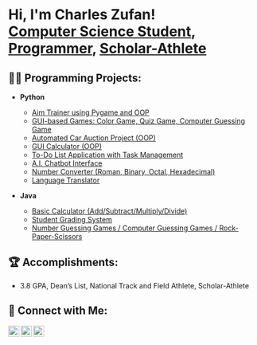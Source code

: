 <h1>Hi, I'm Charles Zufan! <br/><a href="https://www.linkedin.com/in/charles-zufan-2b39b0293/">Computer Science Student</a>, <a href="https://github.com/yourgithub">Programmer</a>, <a href="https://www.sxu.edu">Scholar-Athlete</a></h1>

<h2>👨‍💻 Programming Projects:</h2>

- <b>Python</b>
  - <a href="#">Aim Trainer using Pygame and OOP</a>
  - <a href="#">GUI-based Games: Color Game, Quiz Game, Computer Guessing Game</a>
  - <a href="#">Automated Car Auction Project (OOP)</a>
  - <a href="#">GUI Calculator (OOP)</a>
  - <a href="#">To-Do List Application with Task Management</a>
  - <a href="#">A.I. Chatbot Interface</a>
  - <a href="#">Number Converter (Roman, Binary, Octal, Hexadecimal)</a>
  - <a href="#">Language Translator</a>

- <b>Java</b>
  - <a href="#">Basic Calculator (Add/Subtract/Multiply/Divide)</a>
  - <a href="#">Student Grading System</a>
  - <a href="#">Number Guessing Games / Computer Guessing Games / Rock-Paper-Scissors</a>

<h2>🏆 Accomplishments:</h2>

- 3.8 GPA, Dean’s List, National Track and Field Athlete, Scholar-Athlete

<h2>🤝 Connect with Me:</h2>

<a href="https://www.linkedin.com/in/charles-zufan-2b39b0293/"><img align="left" alt="Charles Zufan | LinkedIn" width="22px" src="https://cdn.jsdelivr.net/npm/simple-icons@v3/icons/linkedin.svg" /></a>
<a href="https://github.com/yourgithub"><img align="left" alt="Charles Zufan | GitHub" width="22px" src="https://cdn.jsdelivr.net/npm/simple-icons@v3/icons/github.svg" /></a>
<a href="https://www.instagram.com/charles.zufan/"><img align="left" alt="Charles Zufan | Instagram" width="22px" src="https://cdn.jsdelivr.net/npm/simple-icons@v3/icons/instagram.svg" /></a>
<br/>

